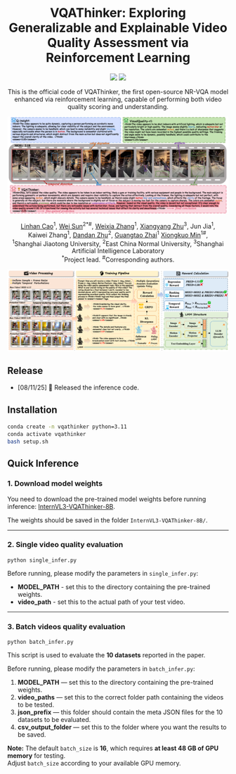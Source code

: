<div align="center">

# VQAThinker: Exploring Generalizable and Explainable Video Quality Assessment via Reinforcement Learning

 <div>
    <a href="https://arxiv.org/pdf/2508.06051"><img src="https://img.shields.io/badge/Arxiv-2411.03795-blue"/></a>
    <a href="https://huggingface.co/kkkkkklinhan/InternVL3-VQAThinker-8B"><img src="https://img.shields.io/badge/Model-Release-orange"></a>
   </div>


This is the official code of VQAThinker, the first open-source NR-VQA model enhanced via reinforcement learning, capable of performing both video quality scoring and understanding.

<p align="center">
    <img src="images/performance.png" style="max-width:100%; height:auto;">
</p>

  <div>
      <a href="https://scholar.google.com/citations?user=WmE6necAAAAJ&hl=zh-CN" target="_blank">Linhan Cao</a><sup>1</sup>,
      <a href="https://scholar.google.com/citations?hl=zh-CN&user=nDlEBJ8AAAAJ" target="_blank">Wei Sun</a><sup>2</sup><sup>*</sup><sup>#</sup>,
      <a href="https://scholar.google.com/citations?hl=zh-CN&user=KK2nLnQAAAAJ" target="_blank">Weixia Zhang</a><sup>1</sup>,
      <a href="https://scholar.google.com/citations?hl=zh-CN&user=k7YfbnEAAAAJ" target="_blank">Xiangyang Zhu</a><sup>3</sup>,
      Jun Jia<sup>1</sup>,
  </div>

<div>
      Kaiwei Zhang<sup>1</sup>,
      <a href="https://faculty.ecnu.edu.cn/_s47/zdd/list.psp" target="_blank">Dandan Zhu</a><sup>2</sup>,
      <a href="https://ee.sjtu.edu.cn/en/FacultyDetail.aspx?id=24&infoid=153&flag=153" target="_blank">Guangtao Zhai</a><sup>1</sup>
      <a href="https://scholar.google.com/citations?user=91sjuWIAAAAJ&hl=zh-CN&oi=ao" target="_blank">Xiongkuo Min</a><sup>1</sup><sup>#</sup>,
      
  </div>

  <div>
  <sup>1</sup>Shanghai Jiaotong University,  <sup>2</sup>East China Normal University, <sup>3</sup>Shanghai Artificial Intelligence Laboratory
       </div>   
<div>
<sup>*</sup>Project lead. <sup>#</sup>Corresponding authors. 


<p align="center">
    <img src="images/model.png" style="max-width:100%; height:auto;">
</p>


<div align="left">

## Release
- [08/11/25] 🤗 Released the inference code.


## Installation

```bash
conda create -n vqathinker python=3.11
conda activate vqathinker
bash setup.sh
```

## Quick Inference


### 1. Download model weights

You need to download the pre-trained model weights before running inference: [InternVL3-VQAThinker-8B](https://huggingface.co/kkkkkklinhan/InternVL3-VQAThinker-8B).


The weights should be saved in the folder `InternVL3-VQAThinker-8B/`.

---


### 2. Single video quality evaluation

```shell
python single_infer.py
```

Before running, please modify the parameters in `single_infer.py`:

- **MODEL_PATH** - set this to the directory containing the pre-trained weights.  
- **video_path** - set this to the actual path of your test video.

---


### 3. Batch videos quality evaluation

```shell
python batch_infer.py
```

This script is used to evaluate the **10 datasets** reported in the paper.

Before running, please modify the parameters in `batch_infer.py`:

1. **MODEL_PATH** — set this to the directory containing the pre-trained weights.  
2. **video_paths** — set this to the correct folder path containing the videos to be tested.  
3. **json_prefix** — this folder should contain the meta JSON files for the 10 datasets to be evaluated.  
4. **csv_output_folder** — set this to the folder where you want the results to be saved.  

**Note:** The default `batch_size` is **16**, which requires **at least 48 GB of GPU memory** for testing.  
Adjust `batch_size` according to your available GPU memory.



